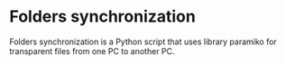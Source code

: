 # Folders synchronization 

Folders synchronization is a Python script that uses library paramiko for transparent files from one PC to another PC.